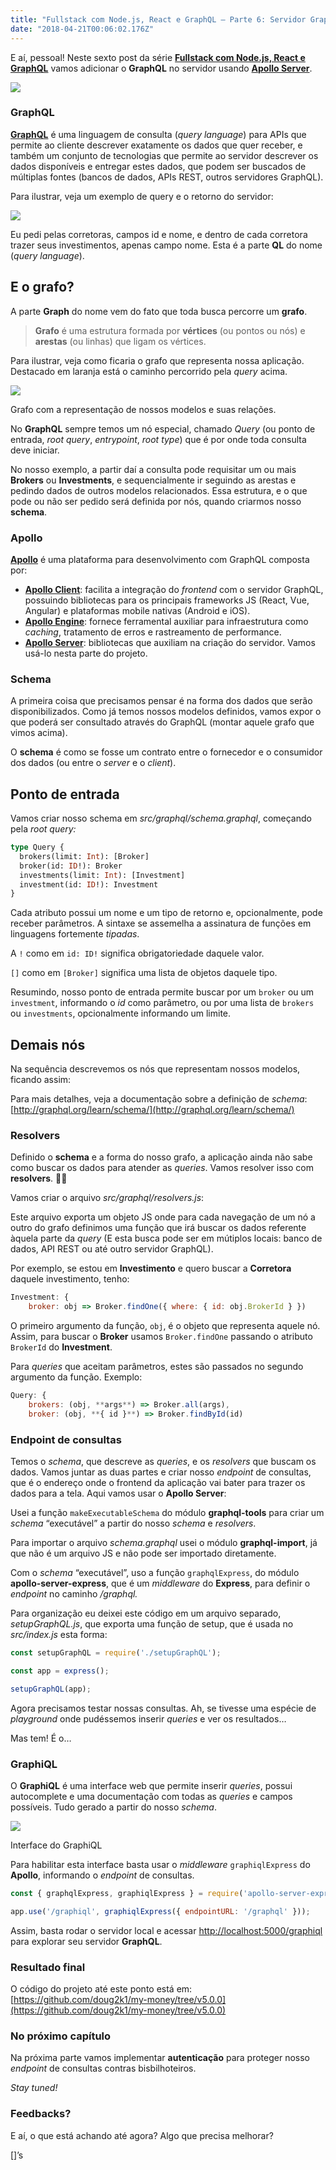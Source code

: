 ```yaml
---
title: "Fullstack com Node.js, React e GraphQL — Parte 6: Servidor GraphQL"
date: "2018-04-21T00:06:02.176Z"
---
```

E aí, pessoal! Neste sexto post da série [**Fullstack com Node.js, React e GraphQL**](/fullstack-node-react-graphql-introducao-2c2f18c757c4) vamos adicionar o **GraphQL** no servidor usando [**Apollo Server**](https://www.apollographql.com/docs/apollo-server/).

![](/1_45PbrMFt9GJDe3cYwVxl2Q.png)

### GraphQL

[**GraphQL**](http://graphql.org/) é uma linguagem de consulta (_query language_) para APIs que permite ao cliente descrever exatamente os dados que quer receber, e também um conjunto de tecnologias que permite ao servidor descrever os dados disponíveis e entregar estes dados, que podem ser buscados de múltiplas fontes (bancos de dados, APIs REST, outros servidores GraphQL).

Para ilustrar, veja um exemplo de query e o retorno do servidor:

![](/1_J38COL43zbvywF6lmu_hQQ.png)

Eu pedi pelas corretoras, campos id e nome, e dentro de cada corretora trazer seus investimentos, apenas campo nome. Esta é a parte **QL** do nome (_query language_).

## E o grafo?

A parte **Graph** do nome vem do fato que toda busca percorre um **grafo**.

> **Grafo** é uma estrutura formada por **vértices** (ou pontos ou nós) e **arestas** (ou linhas) que ligam os vértices.

Para ilustrar, veja como ficaria o grafo que representa nossa aplicação. Destacado em laranja está o caminho percorrido pela _query_ acima.

![](/1_XQbgY8IoglLkOox1pOg12A.png)

Grafo com a representação de nossos modelos e suas relações.

No **GraphQL** sempre temos um nó especial, chamado _Query_ (ou ponto de entrada, _root query_, _entrypoint_, _root type_) que é por onde toda consulta deve iniciar.

No nosso exemplo, a partir daí a consulta pode requisitar um ou mais **Brokers** ou **Investments**, e sequencialmente ir seguindo as arestas e pedindo dados de outros modelos relacionados. Essa estrutura, e o que pode ou não ser pedido será definida por nós, quando criarmos nosso **schema**.

### Apollo

[**Apollo**](https://www.apollographql.com/) é uma plataforma para desenvolvimento com GraphQL composta por:

*   [**Apollo Client**](https://www.apollographql.com/client): facilita a integração do _frontend_ com o servidor GraphQL, possuindo bibliotecas para os principais frameworks JS (React, Vue, Angular) e plataformas mobile nativas (Android e iOS).
*   [**Apollo Engine**](https://www.apollographql.com/engine): fornece ferramental auxiliar para infraestrutura como _caching_, tratamento de erros e rastreamento de performance.
*   [**Apollo Server**](https://www.apollographql.com/server): bibliotecas que auxiliam na criação do servidor. Vamos usá-lo nesta parte do projeto.

### Schema

A primeira coisa que precisamos pensar é na forma dos dados que serão disponibilizados. Como já temos nossos modelos definidos, vamos expor o que poderá ser consultado através do GraphQL (montar aquele grafo que vimos acima).

O **schema** é como se fosse um contrato entre o fornecedor e o consumidor dos dados (ou entre o _server_ e o _client_).

## Ponto de entrada

Vamos criar nosso schema em _src/graphql/schema.graphql_, começando pela _root query:_

```graphql
type Query {  
  brokers(limit: Int): [Broker]  
  broker(id: ID!): Broker  
  investments(limit: Int): [Investment]  
  investment(id: ID!): Investment  
}
```

Cada atributo possui um nome e um tipo de retorno e, opcionalmente, pode receber parâmetros. A sintaxe se assemelha a assinatura de funções em linguagens fortemente _tipadas_.

A `!` como em `id: ID!` significa obrigatoriedade daquele valor.

`[]` como em `[Broker]` significa uma lista de objetos daquele tipo.

Resumindo, nosso ponto de entrada permite buscar por um `broker` ou um `investment`, informando o _id_ como parâmetro, ou por uma lista de `brokers` ou `investments`, opcionalmente informando um limite.

## Demais nós

Na sequência descrevemos os nós que representam nossos modelos, ficando assim:

Para mais detalhes, veja a documentação sobre a definição de _schema_: [http://graphql.org/learn/schema/](http://graphql.org/learn/schema/)

### Resolvers

Definido o **schema** e a forma do nosso grafo, a aplicação ainda não sabe como buscar os dados para atender as _queries_. Vamos resolver isso com **resolvers**. 🥁😁

Vamos criar o arquivo _src/graphql/resolvers.js_:

Este arquivo exporta um objeto JS onde para cada navegação de um nó a outro do grafo definimos uma função que irá buscar os dados referente àquela parte da _query_ (E esta busca pode ser em mútiplos locais: banco de dados, API REST ou até outro servidor GraphQL).

Por exemplo, se estou em **Investimento** e quero buscar a **Corretora** daquele investimento, tenho:

```js
Investment: {  
    broker: obj => Broker.findOne({ where: { id: obj.BrokerId } })
```

O primeiro argumento da função, `obj`, é o objeto que representa aquele nó. Assim, para buscar o **Broker** usamos `Broker.findOne` passando o atributo `BrokerId` do **Investment**.

Para _queries_ que aceitam parâmetros, estes são passados no segundo argumento da função. Exemplo:

```js
Query: {  
    brokers: (obj, **args**) => Broker.all(args),  
    broker: (obj, **{ id }**) => Broker.findById(id)
```

### Endpoint de consultas

Temos o _schema_, que descreve as _queries_, e os _resolvers_ que buscam os dados. Vamos juntar as duas partes e criar nosso _endpoint_ de consultas, que é o endereço onde o frontend da aplicação vai bater para trazer os dados para a tela. Aqui vamos usar o **Apollo Server**:

Usei a função `makeExecutableSchema` do módulo **graphql-tools** para criar um _schema_ “executável” a partir do nosso _schema_ e _resolvers_.

Para importar o arquivo _schema.graphql_ usei o módulo **graphql-import**, já que não é um arquivo JS e não pode ser importado diretamente.

Com o _schema_ “executável”, uso a função `graphqlExpress`, do módulo **apollo-server-express**, que é um _middleware_ do **Express**, para definir o _endpoint_ no caminho _/graphql._

Para organização eu deixei este código em um arquivo separado, _setupGraphQL.js_, que exporta uma função de setup, que é usada no _src/index.js_ esta forma:

```js
const setupGraphQL = require('./setupGraphQL');

const app = express();

setupGraphQL(app);
```

Agora precisamos testar nossas consultas. Ah, se tivesse uma espécie de _playground_ onde pudéssemos inserir _queries_ e ver os resultados…

Mas tem! É o…

### GraphiQL

O **GraphiQL** é uma interface web que permite inserir _queries_, possui autocomplete e uma documentação com todas as _queries_ e campos possíveis. Tudo gerado a partir do nosso _schema_.

![](/1_SOshJPwch9WxUPUeNPHseQ.png)

Interface do GraphiQL

Para habilitar esta interface basta usar o _middleware_ `graphiqlExpress` do **Apollo**, informando o _endpoint_ de consultas.

```js
const { graphqlExpress, graphiqlExpress } = require('apollo-server-express');

app.use('/graphiql', graphiqlExpress({ endpointURL: '/graphql' }));
```

Assim, basta rodar o servidor local e acessar [http://localhost:5000/graphiql](http://localhost:5000/graphiql) para explorar seu servidor **GraphQL**.

### Resultado final

O código do projeto até este ponto está em: [https://github.com/doug2k1/my-money/tree/v5.0.0](https://github.com/doug2k1/my-money/tree/v5.0.0)

### No próximo capítulo

Na próxima parte vamos implementar **autenticação** para proteger nosso _endpoint_ de consultas contras bisbilhoteiros.

_Stay tuned!_

### Feedbacks?

E aí, o que está achando até agora? Algo que precisa melhorar?

\[\]’s